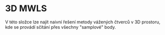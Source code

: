 # 3D MWLS

V této složce lze najít naivní řešení metody vážených čtverců v 3D prostoru, kde se provádí sčítání přes všechny "samplové" body.
